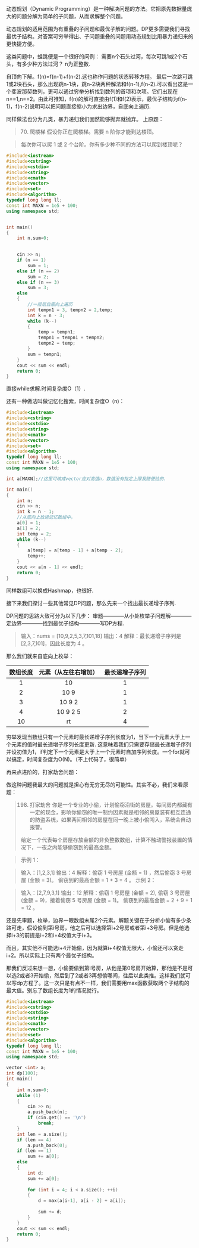 

动态规划（Dynamic Programming）是一种解决问题的方法。它把原先数据量庞大的问题分解为简单的子问题，从而求解整个问题。

动态规划的适用范围为有重叠的子问题和最优子解的问题。DP更多需要我们寻找最优子结构。对答案可穷举得出、子问题重叠的问题用动态规划比用暴力递归来的更快捷方便。

这类问题中，蛙跳便是一个很好的问例：
需要n个石头过河，每次可跳1或2个石头，有多少种方法过河？
n为正整数.

自顶向下解。f(n)=f(n-1)+f(n-2).这也称作问题的状态转移方程。
最后一次跳可跳1或2块石头，那么出现跳n-1块，跳n-2块两种解法和f(n-1),f(n-2).可以看出这是一个斐波那契数列，更可以通过穷举分析找到数列的首项和次项。它们出现在n==1,n==2。由此可推知，f(n)的解可直接由f(1)和f(2)表示，最优子结构为f(n-1)，f(n-2)说明可以把问题直接缩小为求出边界，自底向上遍历.

同样做法也分为几类，暴力递归我们固然能够抛弃就抛弃。
上原题：

> 70. 爬楼梯
> 假设你正在爬楼梯。需要 n 阶你才能到达楼顶。

> 每次你可以爬 1 或 2 个台阶。你有多少种不同的方法可以爬到楼顶呢？

```c++
#include<iostream>
#include<cstring>
#include<cstdio>
#include<string>
#include<cmath>
#include<vector>
#include<set>
#include<algorithm>
typedef long long ll;
const int MAXN = 1e5 + 100;
using namespace std;


int main()
{
    int n,sum=0;
    

    cin >> n;
    if (n == 1)
        sum = 1;
    else if (n == 2)
        sum = 2;
    else if (n == 3)
        sum = 3;
    else
    {
        //一层层自底向上遍历
        int tempn1 = 3, tempn2 = 2,temp;
        int k = n - 3;
        while (k--) 
        {
            temp = tempn1;
            tempn1 = tempn1 + tempn2;
            tempn2 = temp;
        }
        sum = tempn1;
    }
    cout << sum << endl;
    return 0;
}
```
直接while求解.时间复杂度O（1）.

还有一种做法叫做记忆化搜索，时间复杂度O（n)：

```c++
#include<iostream>
#include<cstring>
#include<cstdio>
#include<string>
#include<cmath>
#include<vector>
#include<set>
#include<algorithm>
typedef long long ll;
const int MAXN = 1e5 + 100;
using namespace std;

int a[MAXN];//这里可改成vector应对高值n，数值没有指定上限我随便给的.

int main()
{
    int n;
    cin >> n;
    int k = n - 1;
    //从底向上放进记忆数组中。
    a[0] = 1;
    a[1] = 2;
    int temp = 2;
    while (k--)
    {
        a[temp] = a[temp - 1] + a[temp - 2];
        temp++;
    }
    cout << a[n - 1] << endl;
    return 0;
}
```

同样数组可以换成Hashmap，也很好.

接下来我们探讨一些其他常见DP问题，那么先来一个找出最长递增子序列.

DP问题的思路大致可分为以下几步：
审题————从小处枚举子问题解————定边界————找到最优子结构————写DP方程.

>输入：nums = [10,9,2,5,3,7,101,18]
>输出：4
>解释：最长递增子序列是 [2,3,7,101]，因此长度为 4 。

那么我们就来自底向上枚举：

|数组长度|元素（从左往右增加）|最长递增子序列|
|:--:|:--:|:--:|
|1|10|1|
|2|10 9|1|
|3|10 9 2|1|
|4|10 9 2 5|2|
|10|rt|4|

穷举发现当数组只有一个元素时最长递增子序列长度为1，当下一个元素大于上一个元素的值时最长递增子序列长度更新.
这意味着我们只需要存储最长递增子序列并设初值为1，if判定下一个元素是大于上一个元素时自加序列长度。一个for就可以搞定，时间复杂度为O(N)。（不上代码了，很简单）

再来点进阶的，打家劫舍问题：

做这种问题我最大的问题就是担心有无穷无尽的可能性。其实不必，我们来看原题：

>198. 打家劫舍
>你是一个专业的小偷，计划偷窃沿街的房屋。每间房内都藏有一定的现金，影响你偷窃的唯一制约因素就是相邻的房屋装有相互连通的防盗系统，如果两间相邻的房屋在同一晚上被小偷闯入，系统会自动报警。
>
>给定一个代表每个房屋存放金额的非负整数数组，计算不触动警报装置的情况下，一夜之内能够偷窃到的最高金额。
> 

>示例 1：

>输入：[1,2,3,1]
输出：4
解释：偷窃 1 号房屋 (金额 = 1) ，然后偷窃 3 号房屋 (金额 = 3)。
     偷窃到的最高金额 = 1 + 3 = 4 。
>示例 2：

>输入：[2,7,9,3,1]
输出：12
解释：偷窃 1 号房屋 (金额 = 2), 偷窃 3 号房屋 (金额 = 9)，接着偷窃 5 号房屋 (金额 = 1)。
     偷窃到的最高金额 = 2 + 9 + 1 = 12 。

还是先审题，枚举，边界一眼数组末尾2个元素。解题关键在于分析小偷有多少条路可走，假设偷到第i号房，他之后可以选择第i+2号房或者第i+3号房。但是他选择i+3的前提是i+2和i+4权值大于i+3。

而且，其实他不可能选i+4开始偷，因为就算i+4权值无限大，小偷还可以贪走i+2。所以实际上只有两个最优子结构。
 
那我们反过来想一想，小偷要偷到第i号房，从他是第0号房开始算，那他是不是可以选2或者3开始偷，然后到了2或者3再想偷哪间，往后以此类推。这样我们就可以写dp方程了。这一次只是有点不一样，我们需要用max函数获取两个子结构的最大值。别忘了数组长度为1的情况就行。

```c++
#include<iostream>
#include<cstring>
#include<cstdio>
#include<string>
#include<cmath>
#include<vector>
#include<set>
#include<algorithm>
typedef long long ll;
const int MAXN = 1e5 + 100;
using namespace std;

vector <int> a;
int dp[100];
int main()
{
    int n,sum=0;
    while (1)
    {
        cin >> n;
        a.push_back(n);
        if (cin.get() == '\n')
            break;
    }
    int len = a.size();
    if (len == 4)
        a.push_back(0);
    if (len == 1)
        sum += a[0];
    else
    {
        int d;
        sum += a[0];
        
        for (int i = 4; i < a.size(); ++i)
        {
            d = max(a[i-1], a[i - 2] + a[i]);
            
            sum += d;
        }
    }
    cout << sum << endl;
    return 0;
}

```